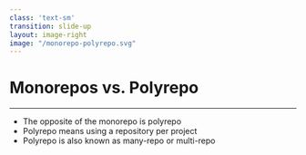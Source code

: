 ```yaml
---
class: 'text-sm'
transition: slide-up
layout: image-right
image: "/monorepo-polyrepo.svg"
---
```


# Monorepos vs. Polyrepo
___
- The opposite of the monorepo is polyrepo
- Polyrepo means using a repository per project
- Polyrepo is also known as many-repo or multi-repo
